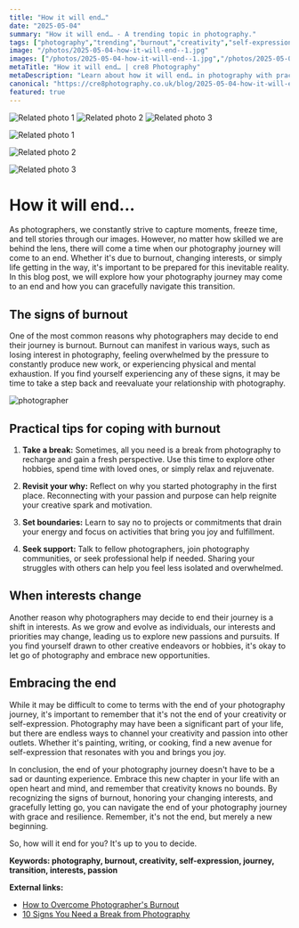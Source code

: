 ```yaml
---
title: "How it will end…"
date: "2025-05-04"
summary: "How it will end… - A trending topic in photography."
tags: ["photography","trending","burnout","creativity","self-expression","journey","transition","interests","passion","coping","boundaries"]
image: "/photos/2025-05-04-how-it-will-end--1.jpg"
images: ["/photos/2025-05-04-how-it-will-end--1.jpg","/photos/2025-05-04-how-it-will-end--2.jpg","/photos/2025-05-04-how-it-will-end--3.jpg"]
metaTitle: "How it will end… | cre8 Photography"
metaDescription: "Learn about how it will end… in photography with practical tips and insights."
canonical: "https://cre8photography.co.uk/blog/2025-05-04-how-it-will-end-"
featured: true
---
```


<!-- Gallery as HTML -->

<div class="grid grid-cols-1 sm:grid-cols-2 md:grid-cols-3 gap-4">
  <img src="/photos/2025-05-04-how-it-will-end--1.jpg" alt="Related photo 1" class="w-full rounded-lg" />
<img src="/photos/2025-05-04-how-it-will-end--2.jpg" alt="Related photo 2" class="w-full rounded-lg" />
<img src="/photos/2025-05-04-how-it-will-end--3.jpg" alt="Related photo 3" class="w-full rounded-lg" />
</div>


<!-- Gallery as Markdown -->
![Related photo 1](/photos/2025-05-04-how-it-will-end--1.jpg)


![Related photo 2](/photos/2025-05-04-how-it-will-end--2.jpg)


![Related photo 3](/photos/2025-05-04-how-it-will-end--3.jpg)



# How it will end...

As photographers, we constantly strive to capture moments, freeze time, and tell stories through our images. However, no matter how skilled we are behind the lens, there will come a time when our photography journey will come to an end. Whether it's due to burnout, changing interests, or simply life getting in the way, it's important to be prepared for this inevitable reality. In this blog post, we will explore how your photography journey may come to an end and how you can gracefully navigate this transition.

## The signs of burnout

One of the most common reasons why photographers may decide to end their journey is burnout. Burnout can manifest in various ways, such as losing interest in photography, feeling overwhelmed by the pressure to constantly produce new work, or experiencing physical and mental exhaustion. If you find yourself experiencing any of these signs, it may be time to take a step back and reevaluate your relationship with photography.

![photographer](/path/to/image)

## Practical tips for coping with burnout

1. **Take a break:** Sometimes, all you need is a break from photography to recharge and gain a fresh perspective. Use this time to explore other hobbies, spend time with loved ones, or simply relax and rejuvenate.

2. **Revisit your why:** Reflect on why you started photography in the first place. Reconnecting with your passion and purpose can help reignite your creative spark and motivation.

3. **Set boundaries:** Learn to say no to projects or commitments that drain your energy and focus on activities that bring you joy and fulfillment.

4. **Seek support:** Talk to fellow photographers, join photography communities, or seek professional help if needed. Sharing your struggles with others can help you feel less isolated and overwhelmed.

## When interests change

Another reason why photographers may decide to end their journey is a shift in interests. As we grow and evolve as individuals, our interests and priorities may change, leading us to explore new passions and pursuits. If you find yourself drawn to other creative endeavors or hobbies, it's okay to let go of photography and embrace new opportunities.

## Embracing the end

While it may be difficult to come to terms with the end of your photography journey, it's important to remember that it's not the end of your creativity or self-expression. Photography may have been a significant part of your life, but there are endless ways to channel your creativity and passion into other outlets. Whether it's painting, writing, or cooking, find a new avenue for self-expression that resonates with you and brings you joy.

In conclusion, the end of your photography journey doesn't have to be a sad or daunting experience. Embrace this new chapter in your life with an open heart and mind, and remember that creativity knows no bounds. By recognizing the signs of burnout, honoring your changing interests, and gracefully letting go, you can navigate the end of your photography journey with grace and resilience. Remember, it's not the end, but merely a new beginning.

So, how will it end for you? It's up to you to decide.

**Keywords: photography, burnout, creativity, self-expression, journey, transition, interests, passion**

**External links:**
- [How to Overcome Photographer's Burnout](https://www.photographytalk.com/how-to-overcome-photographer-s-burnout)
- [10 Signs You Need a Break from Photography](https://digital-photography-school.com/10-signs-you-need-a-break-from-photography/)

